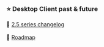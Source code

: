 ### :star: Desktop Client past & future 
:memo: [2.5 series changelog](https://github.com/nextcloud/desktop/wiki/2.5-series-changelog) <br>
<br>
:crystal_ball: [Roadmap](https://github.com/nextcloud/desktop/wiki/Desktop-Client-Roadmap) <br>
